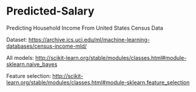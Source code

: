 # Predicted-Salary
Predicting Household Income From United States Census Data

Dataset:
https://archive.ics.uci.edu/ml/machine-learning-databases/census-income-mld/

All models:
http://scikit-learn.org/stable/modules/classes.html#module-sklearn.naive_bayes

Feature selection:
http://scikit-learn.org/stable/modules/classes.html#module-sklearn.feature_selection
